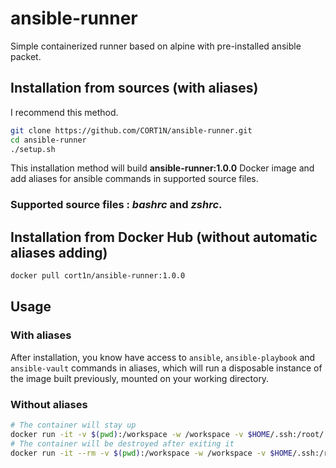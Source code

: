 # ansible-runner
Simple containerized runner based on alpine with pre-installed ansible packet.

## Installation from sources (with aliases)
I recommend this method.
```bash
git clone https://github.com/CORT1N/ansible-runner.git
cd ansible-runner
./setup.sh
```

This installation method will build **ansible-runner:1.0.0** Docker image and add aliases for ansible commands in supported source files.

### Supported source files : *bashrc* and *zshrc*.

## Installation from Docker Hub (without automatic aliases adding)
```bash
docker pull cort1n/ansible-runner:1.0.0
```

## Usage
### With aliases
After installation, you know have access to `ansible`, `ansible-playbook` and `ansible-vault` commands in aliases, which will run a disposable instance of the image built previously, mounted on your working directory.

### Without aliases
```bash
# The container will stay up
docker run -it -v $(pwd):/workspace -w /workspace -v $HOME/.ssh:/root/.ssh ansible-runner:1.0.0
# The container will be destroyed after exiting it
docker run -it --rm -v $(pwd):/workspace -w /workspace -v $HOME/.ssh:/root/.ssh ansible-runner:1.0.0
```